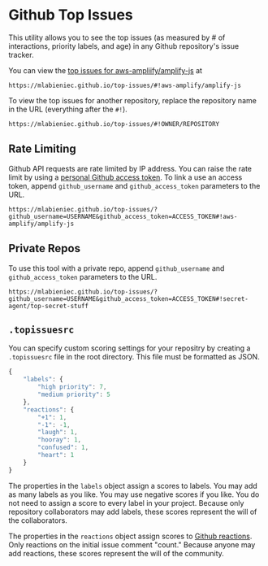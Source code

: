 # Github Top Issues

This utility allows you to see the top issues (as measured by # of interactions, priority labels, and age) in any Github repository's issue tracker.

You can view the [top issues for aws-ampliify/amplify-js](https://mlabieniec.github.io/top-issues/#!aws-amplify/amplify-js) at

```
https://mlabieniec.github.io/top-issues/#!aws-amplify/amplify-js
```

To view the top issues for another repository, replace the repository name in the URL (everything after the `#!`).
```
https://mlabieniec.github.io/top-issues/#!OWNER/REPOSITORY
```
## Rate Limiting

Github API requests are rate limited by IP address. You can raise the rate limit by using a [personal Github access token](https://help.github.com/articles/creating-an-access-token-for-command-line-use/). To link a use an access token, append `github_username` and `github_access_token` parameters to the URL.
```
https://mlabieniec.github.io/top-issues/?github_username=USERNAME&github_access_token=ACCESS_TOKEN#!aws-amplify/amplify-js
```

## Private Repos

To use this tool with a private repo, append `github_username` and `github_access_token` parameters to the URL.
```
https://mlabieniec.github.io/top-issues/?github_username=USERNAME&github_access_token=ACCESS_TOKEN#!secret-agent/top-secret-stuff
```

## `.topissuesrc`

You can specify custom scoring settings for your repositry by creating a `.topissuesrc` file in the root directory. This file must be formatted as JSON.

```js
{
    "labels": {
        "high priority": 7,
        "medium priority": 5
    },
    "reactions": {
        "+1": 1,
        "-1": -1,
        "laugh": 1,
        "hooray": 1,
        "confused": 1,
        "heart": 1
    }
}
```

The properties in the `labels` object assign a scores to labels. You may add as many labels as you like. You may use negative scores if you like. You do not need to assign a score to every label in your project. Because only repository collaborators may add labels, these scores represent the will of the collaborators. 

The properties in the `reactions` object assign scores to [Github reactions](https://github.com/blog/2119-add-reactions-to-pull-requests-issues-and-comments). Only reactions on the initial issue comment "count." Because anyone may add reactions, these scores represent the will of the community.
